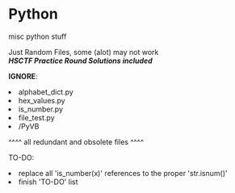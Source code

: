 # Python
misc python stuff

Just Random Files, some (alot) may not work<br>
***HSCTF Practice Round Solutions included***


<b>IGNORE</b>:<br>
  <li>alphabet_dict.py<br>
  <li>hex_values.py<br>
  <li>is_number.py<br>
  <li>file_test.py<br>
  <li>/PyVB

^^^^ all redundant and obsolete files ^^^^

TO-DO:<br>
<li>replace all 'is_number(x)' references to the proper 'str.isnum()'
<li>finish 'TO-DO' list
